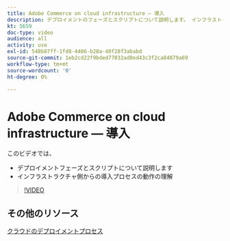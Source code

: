 ```yaml
---
title: Adobe Commerce on cloud infrastructure — 導入
description: デプロイメントのフェーズとスクリプトについて説明します。 インフラストラクチャ側からのデプロイメントプロセスの動作を理解しま​す。
kt: 5659
doc-type: video
audience: all
activity: use
exl-id: 548b87ff-1fd8-4486-b28a-40f28f3ababd
source-git-commit: 1eb2cd22f9bded77032ad0ed43c3f2ca84879a69
workflow-type: tm+mt
source-wordcount: '0'
ht-degree: 0%

---
```


# Adobe Commerce on cloud infrastructure — 導入

このビデオでは、

- デプロイメントフェーズとスクリプトについて説明します
- インフラストラクチャ側からの導入プロセスの動作の&#x200B;理解

>[!VIDEO](https://video.tv.adobe.com/v/35695?quality=12&learn=on)

## その他のリソース

[クラウドのデプロイメントプロセス](https://devdocs.magento.com/cloud/deploy/cloud-deployment-process.html)
